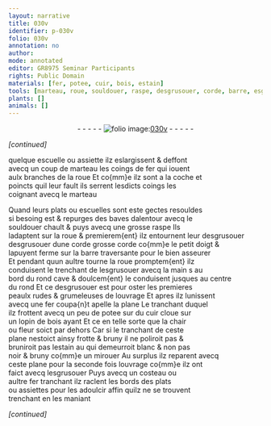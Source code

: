 ```yaml
---
layout: narrative
title: 030v
identifier: p-030v
folio: 030v
annotation: no
author:
mode: annotated
editor: GR8975 Seminar Participants
rights: Public Domain
materials: [fer, potee, cuir, bois, estain]
tools: [marteau, roue, souldouer, raspe, desgrusouer, corde, barre, esgrusouer, main, fer coupa{n}t, plane, costeau, fer tranchant]
plants: []
animals: []
---
```


<div class="folio" align="center">- - - - - <a href="http://gallica.bnf.fr/ark:/12148/btv1b10500001g/f66.image" target="_blank"><img src="https://cu-mkp.github.io/2017-workshop-edition/assets/photo-icon.png" alt="folio image: " style="display:inline-block; margin-bottom:-3px;"/>030v</a> - - - - - </div>  
 
*[continued]*
  
quelque escuelle ou assiette ilz eslargissent & deffont<br/> avecq un coup de <span class="tl">marteau</span> les coings de <span class="m">fer</span> qui iouent<br/> aulx branches de la <span class="tl">roue</span> Et co{mm}e ilz sont a la coche et<br/> poincts quil leur fault ils serrent lesdicts coings les<br/> coignant avecq le <span class="tl">marteau</span>
 
Quand leurs plats ou escuelles sont este gectes resouldes<br/> si besoing est & repurges des baves dalentour avecq le<br/> <span class="tl">souldouer</span> chault & puys avecq une grosse <span class="tl">raspe</span> Ils<br/> ladaptent sur la <span class="tl">roue</span> & premierem{ent} ilz entournent leur <span class="tl">desgrusouer</span><br/> <span class="tl">desgrusouer</span> dune <span class="tl">corde</span> grosse <span class="tl">corde</span> co{mm}e le <span class="ms"><span class="bp">petit doigt</span></span> &<br/> lapuyent ferme sur la <span class="tl">barre</span> traversante pour le bien asseurer<br/> Et pendant quun aultre tourne la <span class="tl">roue</span> promptem{ent} ilz<br/> conduisent le trenchant de l<span class="tl">esgrusouer</span> avecq la <span class="tl"><span class="bp">main</span></span> s au<br/> bord du rond cave & doulcem{ent} le conduisent jusques au centre<br/> du rond Et ce <span class="tl">desgrusouer</span> est pour oster les premieres<br/> peaulx rudes & grumeleuses de louvrage Et apres ilz lunissent<br/> avecq une <span class="tl"><span class="m">fer</span> coupa{n}t</span> apelle la <span class="tl">plane</span> Le tranchant duquel<br/> ilz frottent avecq un peu de <span class="m">potee</span> sur du <span class="m">cuir</span> cloue sur<br/> un lopin de <span class="m">bois</span> ayant Et ce en telle sorte que la chair<br/> ou fleur soict par dehors Car si le tranchant de ceste<br/> <span class="tl">plane</span> nestoict ainsy frotte & bruny il ne poliroit pas &<br/> bruniroit pas l<span class="m">estain</span> au qui demeurroit blanc & non pas<br/> noir & bruny co{mm}e un mirouer Au surplus ilz reparent avecq<br/> ceste <span class="tl">plane</span> pour la seconde fois louvrage co{mm}e ilz ont<br/> faict avecq l<span class="tl">esgrusouer</span> Puys avecq un <span class="tl">costeau</span> ou<br/> aultre <span class="tl"><span class="m">fer</span> tranchant</span> ilz raclent les bords des plats<br/> ou assiettes pour les adoulcir affin quilz ne se trouvent<br/> trenchant en les maniant
 
*[continued]*
 
